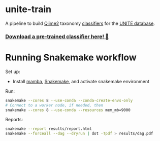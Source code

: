 # unite-train

A pipeline to build [Qiime2](https://qiime2.org/) taxonomy [classifiers](https://docs.qiime2.org/2021.11/data-resources/) for the [UNITE database](https://unite.ut.ee/repository.php).

### [Download a pre-trained classifier here! 🎁](https://github.com/colinbrislawn/unite-train/releases)


# Running Snakemake workflow

Set up:
 - Install [mamba](https://mamba.readthedocs.io/en/latest/installation.html), [Snakemake](https://snakemake.readthedocs.io/en/stable/getting_started/installation.html), and activate snakemake environment

Run:
```bash
snakemake --cores 8 --use-conda --conda-create-envs-only
# Connect to a worker node, if needed, then
snakemake --cores 8 --use-conda --resources mem_mb=9000
```

Reports:
```bash
snakemake --report results/report.html
snakemake --forceall --dag --dryrun | dot -Tpdf > results/dag.pdf
```
